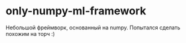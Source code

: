 # only-numpy-ml-framework

Небольшой фреймворк, основанный на numpy. Попытался сделать похожим на торч :)